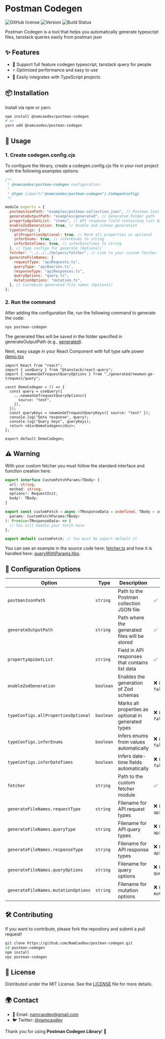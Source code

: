 # Postman Codegen

![GitHub license](https://img.shields.io/badge/license-MIT-green.svg)
![Version](https://img.shields.io/npm/v/@namcaodev/postman-codegen)
![Build Status](https://img.shields.io/github/actions/workflow/status/namcaodev1/@namcaodev/postman-codegen/ci.yml)

Postman Codegen is a tool that helps you automatically generate typescript files, tanstack queries easily from postman json

## ✨ Features

- 📌 Support full feature codegen typescript, tanstack query for people
- ⚡ Optimized performance and easy to use
- 🔧 Easily integrates with TypeScript projects

## 📦 Installation

Install via npm or yarn:

```sh
npm install @namcaodev/postman-codegen
# or
yarn add @namcaodev/postman-codegen
```

## 🚀 Usage

### 1. Create codegen.config.cjs

To configure the library, create a codegen.config.cjs file in your root project with the following examples options:

```js
/**
 * @namcaodev/postman-codegen configuration.
 *
 * @type {import("@namcaodev/postman-codegen").CodegenConfig}
 */

module.exports = {
  postmanJsonPath: "examples/postman-collection.json", // Postman Json Path
  generateOutputPath: "examples/generated", // Generated Folder path
  propertyApiGetList: "items", // API response field containing list data
  enableZodGeneration: true, // Enable zod schema generation
  typeConfigs: {
    allPropertiesOptional: true, // Mark all properties as optional
    inferEnums: true, // inferEnums to string
    inferDateTimes: true, // inferDateTimes to string
  }, // Type configs for generate (Optional)
  fetcher: "../../../helpers/fetcher", // Link to your custom fetcher
  generateFileNames: {
    requestType: "apiRequests.ts",
    queryType: "apiQueries.ts",
    responseType: "apiResponses.ts",
    queryOptions: "query.ts",
    mutationOptions: "mutation.ts",
  }, // Customize generated file names (Optional)
};
```

### 2. Run the command

After adding the configuration file, run the following command to generate the code:

```sh
npx postman-codegen
```

The generated files will be saved in the folder specified in generateOutputPath (e.g., [generated](/examples/generated)).

Next, easy usage in your React Component with full type safe power [demo.tsx](/examples/demo.tsx)

```tsx
import React from "react";
import { useQuery } from "@tanstack/react-query";
import { newmanGeTrequestQueryOptions } from "./generated/newman:ge-trequest/query";

const DemoCodegen = () => {
  const query = useQuery({
    ...newmanGeTrequestQueryOptions({
      source: "test",
    }),
  });
  const queryKeys = newmanGeTrequestQueryKeys({ source: "test" });
  console.log("Data response", query);
  console.log("Query keys", queryKeys);
  return <div>DemoCodegen</div>;
};

export default DemoCodegen;
```

## ⚠️ Warning

With your custom fetcher you must follow the standard interface and function creation here:

```ts
export interface CustomFetchParams<TBody> {
  url: string;
  method: string;
  options?: RequestInit;
  body?: TBody;
}

export const customFetch = async <TResponseData = undefined, TBody = undefined>(
  params: CustomFetchParams<TBody>
): Promise<TResponseData> => {
  // You will handle your fetch here
};

export default customFetch; // You must be export default it
```

You can see an example in the source code here: [fetcher.ts](/helpers/fetcher.ts) and how it is handled here: [queryWithParams.hbs](/plop-templates/queryWithParams.hbs).

## 🔧 Configuration Options

| Option                              | Type      | Description                                         | Required                        |
| ----------------------------------- | --------- | --------------------------------------------------- | ------------------------------- |
| `postmanJsonPath`                   | `string`  | Path to the Postman collection JSON file            | ✅                              |
| `generateOutputPath`                | `string`  | Path where the generated files will be stored       | ✅                              |
| `propertyApiGetList`                | `string`  | Field in API responses that contains list data      | ✅                              |
| `enableZodGeneration`               | `boolean` | Enables the generation of Zod schemas               | ❌ (default: `false`)           |
| `typeConfigs.allPropertiesOptional` | `boolean` | Marks all properties as optional in generated types | ❌ (default: `false`)           |
| `typeConfigs.inferEnums`            | `boolean` | Infers enums from values automatically              | ❌ (default: `false`)           |
| `typeConfigs.inferDateTimes`        | `boolean` | Infers date-time fields automatically               | ❌ (default: `false`)           |
| `fetcher`                           | `string`  | Path to the custom fetcher module                   | ✅                              |
| `generateFileNames.requestType`     | `string`  | Filename for API request types                      | ❌ (default: `apiRequests.ts`)  |
| `generateFileNames.queryType`       | `string`  | Filename for API query types                        | ❌ (default: `apiQueries.ts`)   |
| `generateFileNames.responseType`    | `string`  | Filename for API response types                     | ❌ (default: `apiResponses.ts`) |
| `generateFileNames.queryOptions`    | `string`  | Filename for query options                          | ❌ (default: `query.ts`)        |
| `generateFileNames.mutationOptions` | `string`  | Filename for mutation options                       | ❌ (default: `mutation.ts`)     |

## 🛠 Contributing

If you want to contribute, please fork the repository and submit a pull request!

```sh
git clone https://github.com/NamCaoDev/postman-codegen.git
cd postman-codegen
npm install
npx postman-codegen
```

## 📜 License

Distributed under the MIT License. See the [LICENSE](./LICENSE) file for more details.

## 🌍 Contact

- 📧 Email: namcaodev@gmail.com
- 🐦 Twitter: [@namcaodev](https://twitter.com/namcaodev)

Thank you for using **Postman Codegen Library**! 🚀
